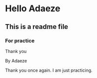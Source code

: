 # Hello Adaeze
## This is a readme file
### For practice
Thank you

By Adaeze


Thank you once again. I am just practicing.